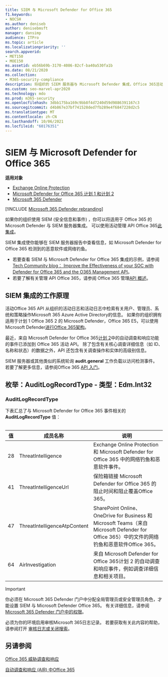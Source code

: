 ```yaml
---
title: SIEM 与 Microsoft Defender for Office 365
f1.keywords:
- NOCSH
ms.author: deniseb
author: denisebmsft
manager: dansimp
audience: ITPro
ms.topic: article
ms.localizationpriority: ''
search.appverid:
- MET150
- MOE150
ms.assetid: eb56b69b-3170-4086-82cf-ba40a530fa1b
ms.date: 08/21/2020
ms.collection:
- M365-security-compliance
description: 将组织的 SIEM 服务器与 Microsoft Defender 集成，Office 365活动管理 API 中的Office 365威胁事件。
ms.custom: seo-marvel-apr2020
ms.technology: mdo
ms.prod: m365-security
ms.openlocfilehash: 3dbb175ba169c9bb8f4d7240d59d9886391167c3
ms.sourcegitcommit: d4b867e37bf741528ded7fb289e4f6847228d2c5
ms.translationtype: MT
ms.contentlocale: zh-CN
ms.lasthandoff: 10/06/2021
ms.locfileid: "60176351"
---
```

# <a name="siem-integration-with-microsoft-defender-for-office-365"></a>SIEM 与 Microsoft Defender for Office 365

**适用对象**
- [Exchange Online Protection](exchange-online-protection-overview.md)
- [Microsoft Defender for Office 365 计划 1 和计划 2](defender-for-office-365.md)
- [Microsoft 365 Defender](../defender/microsoft-365-defender.md)

[!INCLUDE [Microsoft 365 Defender rebranding](../includes/microsoft-defender-for-office.md)]


如果你的组织使用 SIEM (安全信息和事件) ，你可以将适用于 Office 365 的 Microsoft Defender 与 SIEM 服务器集成。 可以使用活动管理 API Office 365[此集成](/office/office-365-management-api/office-365-management-activity-api-reference)。

SIEM 集成使你能够在 SIEM 服务器报告中查看信息，如 Microsoft Defender for Office 365 检测到的恶意软件或网络钓鱼。

- 若要查看 SIEM 与 Microsoft Defender for Office 365 集成的示例，请参阅[Tech Community blog： Improve the Effectiveness of your SOC with Defender for Office 365 and the O365 Management API](https://techcommunity.microsoft.com/t5/microsoft-security-and/improve-the-effectiveness-of-your-soc-with-office-365-atp-and/ba-p/1525185)。
- 若要了解有关管理 API Office 365，请参阅 Office 365 管理[API 概述](/office/office-365-management-api/office-365-management-apis-overview)。

## <a name="how-siem-integration-works"></a>SIEM 集成的工作原理

活动Office 365 API 从组织的活动日志和活动日志中检索有关用户、管理员、系统和策略操作Microsoft 365 Azure Active Directory的信息。 如果你的组织拥有适用于计划 1 Office 365 2 的 Microsoft Defender，Office 365 E5，可以使用 Microsoft Defender[进行Office 365架构](/office/office-365-management-api/office-365-management-activity-api-schema#office-365-advanced-threat-protection-and-threat-investigation-and-response-schema)。

最近，来自 Microsoft Defender for Office 365[计划 2](defender-for-office-365.md#microsoft-defender-for-office-365-plan-1-and-plan-2)中的自动调查和响应功能的事件已添加到 Office 365 活动 API。 除了包含有关核心调查详细信息（如 ID、名称和状态）的数据之外，API 还包含有关调查操作和实体的高级别信息。

SIEM 服务器或其他类似的系统轮询 **audit.general** 工作负载以访问检测事件。 若要了解更多信息，请参阅Office 365 [API 入门](/office/office-365-management-api/get-started-with-office-365-management-apis)。

## <a name="enum-auditlogrecordtype---type-edmint32"></a>枚举：AuditLogRecordType - 类型：Edm.Int32

### <a name="auditlogrecordtype"></a>AuditLogRecordType

下表汇总了与 Microsoft Defender for Office 365 事件相关的 **AuditLogRecordType** 值：<br/><br/>

| 值 | 成员名称 | 说明 |
|---|---|---|
| 28| ThreatIntelligence | Exchange Online Protection 和 Microsoft Defender for Office 365 中的网络钓鱼和恶意软件事件。 |
| 41| ThreatIntelligenceUrl | 保险箱链接 Microsoft Defender for Office 365 的阻止时间和阻止覆盖Office 365。 |
| 47| ThreatIntelligenceAtpContent | SharePoint Online、OneDrive for Business 和 Microsoft Teams（来自 Microsoft Defender for Office 365）中的文件的网络钓鱼和恶意软件Office 365。 |
| 64| AirInvestigation | 来自 Microsoft Defender for Office 365计划 2 的自动调查和响应事件，例如调查详细信息和相关项目。 |

> [!IMPORTANT]
> 你必须在 Microsoft 365 Defender 门户中分配全局管理员或安全管理员角色，才能设置 SIEM 与 Microsoft Defender Office 365。 有关详细信息，请参阅 [Microsoft 365 Defender 门户中的权限](permissions-microsoft-365-security-center.md)。
>
> 必须为你的环境启用审核Microsoft 365日志记录。 若要获取有关此内容的帮助，请参阅打开 [审核日志或关闭搜索](../../compliance/turn-audit-log-search-on-or-off.md)。

## <a name="see-also"></a>另请参阅

[Office 365 威胁调查和响应](office-365-ti.md)

[自动调查和响应 (AIR) 中Office 365](automated-investigation-response-office.md)